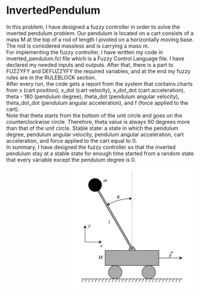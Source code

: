 # InvertedPendulum

In this problem, I have designed a fuzzy controller in order to solve the inverted pendulum
problem. Our pendulum is located on a cart consists of a mass M at the top of a rod of length l
pivoted on a horizontally moving base. The rod is considered massless and is carrying a mass m.<br />
For implementing the fuzzy controller, I have written my code in inverted_pendulum.fcl
file which is a Fuzzy Control Language file. I have declared my needed inputs and outputs.
After that, there is a part to FUZZYFY and DEFUZZYFY the required variables, and at the end my fuzzy rules are in the RULEBLOCK section.<br />
After every run, the code gets a report from the system that contains charts from x (cart position),
x_dot (cart velocity), x_dot_dot (cart acceleration), theta - 180 (pendulum degree),
theta_dot (pendulum angular velocity), theta_dot_dot (pendulum angular acceleration), and
f (force applied to the cart).<br />
Note that theta starts from the bottom of the unit circle and goes on the counterclockwise circle.
Therefore, theta value is always 90 degrees more than that of the unit circle.
Stable state: a state in which the pendulum degree, pendulum angular velocity, pendulum angular
acceleration, cart acceleration, and force applied to the cart equal to 0.<br />
In summary, I have designed the fuzzy controller so that the inverted pendulum stay at a stable state for enough
time started from a random state that every variable except the pendulum degree is 0.
<br />

<img align="right" src="inverted_pendulum.png">
